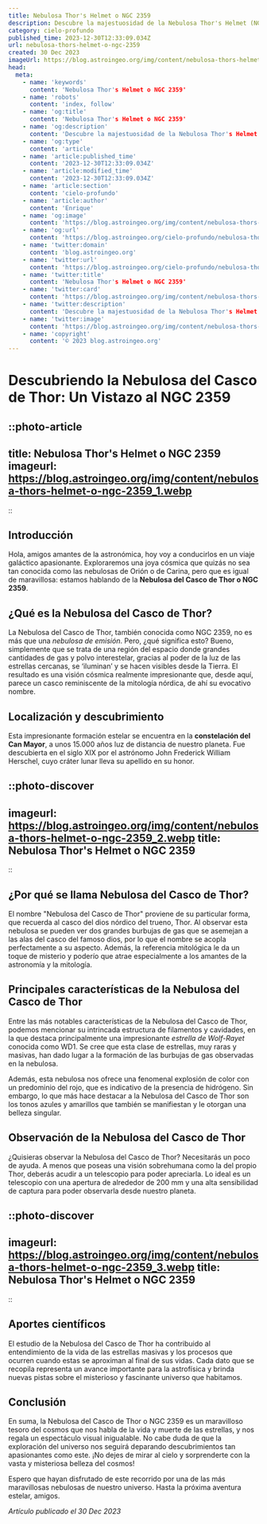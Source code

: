 ```yaml
---
title: Nebulosa Thor's Helmet o NGC 2359
description: Descubre la majestuosidad de la Nebulosa Thor's Helmet (NGC 2359), una joya cósmica única. Aprende más sobre sus características y misterios aquí.
category: cielo-profundo
published_time: 2023-12-30T12:33:09.034Z
url: nebulosa-thors-helmet-o-ngc-2359
created: 30 Dec 2023
imageUrl: https://blog.astroingeo.org/img/content/nebulosa-thors-helmet-o-ngc-2359_3.webp
head:
  meta:
    - name: 'keywords'
      content: 'Nebulosa Thor's Helmet o NGC 2359'
    - name: 'robots'
      content: 'index, follow'
    - name: 'og:title'
      content: 'Nebulosa Thor's Helmet o NGC 2359'
    - name: 'og:description'
      content: 'Descubre la majestuosidad de la Nebulosa Thor's Helmet (NGC 2359), una joya cósmica única. Aprende más sobre sus características y misterios aquí.'
    - name: 'og:type'
      content: 'article'
    - name: 'article:published_time'
      content: '2023-12-30T12:33:09.034Z'
    - name: 'article:modified_time'
      content: '2023-12-30T12:33:09.034Z'
    - name: 'article:section'
      content: 'cielo-profundo'
    - name: 'article:author'
      content: 'Enrique'
    - name: 'og:image'
      content: 'https://blog.astroingeo.org/img/content/nebulosa-thors-helmet-o-ngc-2359_3.webp'
    - name: 'og:url'
      content: 'https://blog.astroingeo.org/cielo-profundo/nebulosa-thors-helmet-o-ngc-2359'
    - name: 'twitter:domain'
      content: 'blog.astroingeo.org'
    - name: 'twitter:url'
      content: 'https://blog.astroingeo.org/cielo-profundo/nebulosa-thors-helmet-o-ngc-2359'
    - name: 'twitter:title'
      content: 'Nebulosa Thor's Helmet o NGC 2359'
    - name: 'twitter:card'
      content: 'https://blog.astroingeo.org/img/content/nebulosa-thors-helmet-o-ngc-2359_3.webp'
    - name: 'twitter:description'
      content: 'Descubre la majestuosidad de la Nebulosa Thor's Helmet (NGC 2359), una joya cósmica única. Aprende más sobre sus características y misterios aquí.'
    - name: 'twitter:image'
      content: 'https://blog.astroingeo.org/img/content/nebulosa-thors-helmet-o-ngc-2359_3.webp'
    - name: 'copyright'
      content: '© 2023 blog.astroingeo.org'
---
```

# **Descubriendo la Nebulosa del Casco de Thor: Un Vistazo al NGC 2359**

::photo-article
---
title: Nebulosa Thor's Helmet o NGC 2359
imageurl: https://blog.astroingeo.org/img/content/nebulosa-thors-helmet-o-ngc-2359_1.webp
---
::

## **Introducción**

Hola, amigos amantes de la astronómica, hoy voy a conducirlos en un viaje galáctico apasionante. Exploraremos una joya cósmica que quizás no sea tan conocida como las nebulosas de Orión o de Carina, pero que es igual de maravillosa: estamos hablando de la **Nebulosa del Casco de Thor o NGC 2359**.

## **¿Qué es la Nebulosa del Casco de Thor?**

La Nebulosa del Casco de Thor, también conocida como NGC 2359, no es más que una _nebulosa de emisión_. Pero, ¿qué significa esto? Bueno, simplemente que se trata de una región del espacio donde grandes cantidades de gas y polvo interestelar, gracias al poder de la luz de las estrellas cercanas, se ‘iluminan’ y se hacen visibles desde la Tierra. El resultado es una visión cósmica realmente impresionante que, desde aquí, parece un casco reminiscente de la mitología nórdica, de ahí su evocativo nombre.

## **Localización y descubrimiento**

Esta impresionante formación estelar se encuentra en la **constelación del Can Mayor**, a unos 15.000 años luz de distancia de nuestro planeta. Fue descubierta en el siglo XIX por el astrónomo John Frederick William Herschel, cuyo cráter lunar lleva su apellido en su honor.


::photo-discover
---
imageurl: https://blog.astroingeo.org/img/content/nebulosa-thors-helmet-o-ngc-2359_2.webp
title: Nebulosa Thor's Helmet o NGC 2359
---
::

## **¿Por qué se llama Nebulosa del Casco de Thor?**

El nombre "Nebulosa del Casco de Thor" proviene de su particular forma, que recuerda al casco del dios nórdico del trueno, Thor. Al observar esta nebulosa se pueden ver dos grandes burbujas de gas que se asemejan a las alas del casco del famoso dios, por lo que el nombre se acopla perfectamente a su aspecto. Además, la referencia mitológica le da un toque de misterio y poderío que atrae especialmente a los amantes de la astronomía y la mitología.

## **Principales características de la Nebulosa del Casco de Thor**

Entre las más notables características de la Nebulosa del Casco de Thor, podemos mencionar su intrincada estructura de filamentos y cavidades, en la que destaca principalmente una impresionante _estrella de Wolf-Rayet_ conocida como WD1. Se cree que esta clase de estrellas, muy raras y masivas, han dado lugar a la formación de las burbujas de gas observadas en la nebulosa. 

Además, esta nebulosa nos ofrece una fenomenal explosión de color con un predominio del rojo, que es indicativo de la presencia de hidrógeno. Sin embargo, lo que más hace destacar a la Nebulosa del Casco de Thor son los tonos azules y amarillos que también se manifiestan y le otorgan una belleza singular.

## **Observación de la Nebulosa del Casco de Thor**

¿Quisieras observar la Nebulosa del Casco de Thor? Necesitarás un poco de ayuda. A menos que poseas una visión sobrehumana como la del propio Thor, deberás acudir a un telescopio para poder apreciarla. Lo ideal es un telescopio con una apertura de alrededor de 200 mm y una alta sensibilidad de captura para poder observarla desde nuestro planeta.


::photo-discover
---
imageurl: https://blog.astroingeo.org/img/content/nebulosa-thors-helmet-o-ngc-2359_3.webp
title: Nebulosa Thor's Helmet o NGC 2359
---
::

## **Aportes científicos**

El estudio de la Nebulosa del Casco de Thor ha contribuido al entendimiento de la vida de las estrellas masivas y los procesos que ocurren cuando estas se aproximan al final de sus vidas. Cada dato que se recopila representa un avance importante para la astrofísica y brinda nuevas pistas sobre el misterioso y fascinante universo que habitamos.

## **Conclusión**

En suma, la Nebulosa del Casco de Thor o NGC 2359 es un maravilloso tesoro del cosmos que nos habla de la vida y muerte de las estrellas, y nos regala un espectáculo visual inigualable. No cabe duda de que la exploración del universo nos seguirá deparando descubrimientos tan apasionantes como este. ¡No dejes de mirar al cielo y sorprenderte con la vasta y misteriosa belleza del cosmos!

Espero que hayan disfrutado de este recorrido por una de las más maravillosas nebulosas de nuestro universo. Hasta la próxima aventura estelar, amigos.

_Artículo publicado el 30 Dec 2023_